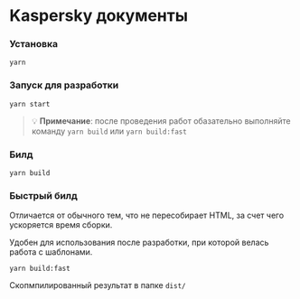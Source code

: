 # Kaspersky документы

### Установка
```
yarn
```

### Запуск для разработки
```
yarn start
```

> 💡 **Примечание**: после проведения работ обазательно выполняйте команду `yarn build` или `yarn build:fast`

### Билд
```
yarn build
```

### Быстрый билд

Отличается от обычного тем, что не пересобирает HTML, за счет чего ускоряется время сборки.

Удобен для использования после разработки, при которой велась работа с шаблонами.
```
yarn build:fast
```

Скопмпилированный результат в папке `dist/`
